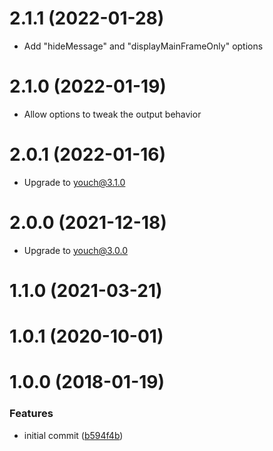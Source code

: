 <a name="2.1.1"></a>
# 2.1.1 (2022-01-28)

- Add "hideMessage" and "displayMainFrameOnly" options

<a name="2.1.0"></a>
# 2.1.0 (2022-01-19)

- Allow options to tweak the output behavior

<a name="2.0.1"></a>
# 2.0.1 (2022-01-16)

- Upgrade to youch@3.1.0

<a name="2.0.0"></a>
# 2.0.0 (2021-12-18)

- Upgrade to youch@3.0.0

<a name="1.1.0"></a>
# 1.1.0 (2021-03-21)

<a name="1.0.1"></a>
# 1.0.1 (2020-10-01)


<a name="1.0.0"></a>
# 1.0.0 (2018-01-19)


### Features

* initial commit ([b594f4b](https://github.com/poppinss/youch-terminal/commit/b594f4b))



